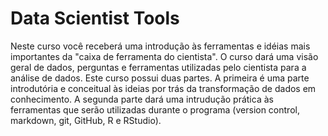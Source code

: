 # Data Scientist Tools

Neste curso você receberá uma introdução às ferramentas e idéias  mais importantes da "caixa de ferramenta do cientista". O curso dará uma visão geral de dados, perguntas e ferramentas utilizadas pelo cientista para a análise de dados. Este curso possui duas partes. A primeira é uma parte introdutória e conceitual às ideias por trás da transformação de dados em conhecimento. A segunda parte dará uma intrudução prática às ferramentas que serão utilizadas durante o programa (version control, markdown, git, GitHub, R e RStudio).
